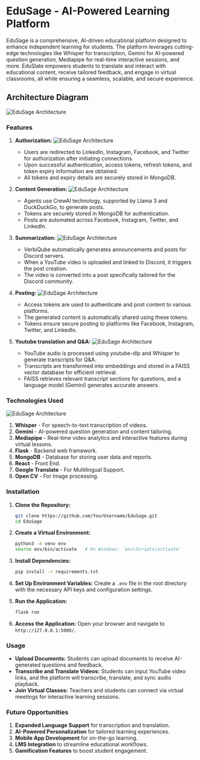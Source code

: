 # EduSage - AI-Powered Learning Platform

EduSage is a comprehensive, AI-driven educational platform designed to enhance independent learning for students. The platform leverages cutting-edge technologies like Whisper for transcription, Gemini for AI-powered question generation, Mediapipe for real-time interactive sessions, and more. EduSlate empowers students to translate and interact with educational content, receive tailored feedback, and engage in virtual classrooms, all while ensuring a seamless, scalable, and secure experience.

## Architecture Diagram 
![EduSage Architecture](images/Architectural-Diagram.png)
### Features

1. **Authorization:**
    ![EduSage Architecture](images/Authorization.png)
    - Users are redirected to LinkedIn, Instagram, Facebook, and Twitter for authorization after initiating connections.
    - Upon successful authentication, access tokens, refresh tokens, and token expiry information are obtained.
    - All tokens and expiry details are securely stored in MongoDB.

2. **Content Generation:**
     ![EduSage Architecture](images/Content.png)
    - Agents use CrewAI technology, supported by Llama 3 and DuckDuckGo, to generate posts.
    - Tokens are securely stored in MongoDB for authentication.
    - Posts are automated across Facebook, Instagram, Twitter, and LinkedIn.

3. **Summarization:**
    ![EduSage Architecture](images/Summarization.png)
    - VerbiQube automatically generates announcements and posts for Discord servers.
    - When a YouTube video is uploaded and linked to Discord, it triggers the post creation.
    - The video is converted into a post specifically tailored for the Discord community.

4. **Posting:**
    ![EduSage Architecture](images/Authorization.png)
    - Access tokens are used to authenticate and post content to various platforms.
    - The generated content is automatically shared using these tokens.
    - Tokens ensure secure posting to platforms like Facebook, Instagram, Twitter, and LinkedIn.

4. **Youtube translation and Q&A:**
    ![EduSage Architecture](images/Translation.png)
    - YouTube audio is processed using youtube-dlp and Whisper to generate transcripts for Q&A.
    - Transcripts are transformed into embeddings and stored in a FAISS vector database for efficient retrieval.
    - FAISS retrieves relevant transcript sections for questions, and a language model (Gemini) generates accurate answers.

### Technologies Used

![EduSage Architecture](images/TechStack.png)

1. **Whisper** - For speech-to-text transcription of videos.
2. **Gemini** - AI-powered question generation and content tailoring.
3. **Mediapipe** - Real-time video analytics and interactive features during virtual lessons.
5. **Flask** - Backend web framework.
7. **MongoDB** - Database for storing user data and reports.
10. **React** - Front End.
11. **Google Translate** - For Multilingual Support.
12. **Open CV** - For Image processing.

### Installation

1. **Clone the Repository:**
   ```bash
   git clone https://github.com/YourUsername/EduSage.git
   cd EduSage
   ```

2. **Create a Virtual Environment:**
   ```bash
   python3 -m venv env
   source env/bin/activate   # On Windows: `env\Scripts\activate`
   ```

3. **Install Dependencies:**
   ```bash
   pip install -r requirements.txt
   ```

4. **Set Up Environment Variables:**
   Create a `.env` file in the root directory with the necessary API keys and configuration settings.

5. **Run the Application:**
   ```bash
   flask run
   ```

6. **Access the Application:**
   Open your browser and navigate to `http://127.0.0.1:5000/`.

### Usage

- **Upload Documents:** Students can upload documents to receive AI-generated questions and feedback.
- **Transcribe and Translate Videos:** Students can input YouTube video links, and the platform will transcribe, translate, and sync audio playback.
- **Join Virtual Classes:** Teachers and students can connect via virtual meetings for interactive learning sessions.

### Future Opportunities

1. **Expanded Language Support** for transcription and translation.
2. **AI-Powered Personalization** for tailored learning experiences.
3. **Mobile App Development** for on-the-go learning.
4. **LMS Integration** to streamline educational workflows.
5. **Gamification Features** to boost student engagement.